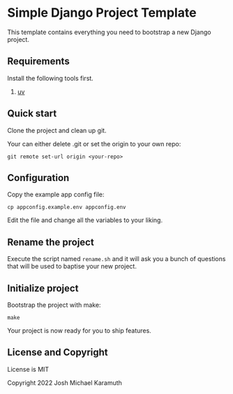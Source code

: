 # Simple Django Project Template

This template contains everything you need to bootstrap a new Django project.

## Requirements

Install the following tools first.

1. [uv](https://astral.sh)

## Quick start

Clone the project and clean up git.

Your can either delete .git or set the origin to your own repo:

```shell
git remote set-url origin <your-repo>
```

## Configuration

Copy the example app config file:

```shell
cp appconfig.example.env appconfig.env
```

Edit the file and change all the variables to your liking.

## Rename the project

Execute the script named `rename.sh` and it will ask you a bunch of
questions that will be used to baptise your new project.

## Initialize project

Bootstrap the project with make:

```shell
make
```

Your project is now ready for you to ship features.

## License and Copyright

License is MIT

Copyright 2022 Josh Michael Karamuth
